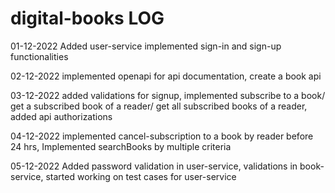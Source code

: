 # digital-books LOG

01-12-2022
Added user-service
  implemented sign-in and sign-up functionalities
 
02-12-2022
implemented openapi for api documentation, create a book api

03-12-2022
added validations for signup, implemented subscribe to a book/ get a subscribed book of a reader/ get all subscribed books of a reader, added api authorizations

04-12-2022
implemented cancel-subscription to a book by reader before 24 hrs, Implemented searchBooks by multiple criteria

05-12-2022
Added password validation in user-service, validations in book-service, started working on test cases for user-service

